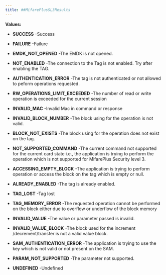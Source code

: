 ```yaml
---
title: ##MifarePlusSL3Results
---
```




**Values:**

* **SUCCESS** -Success

* **FAILURE** -Failure

* **EMDK_NOT_OPENED** -The EMDK is not opened.

* **NOT_ENABLED** -The connection to the Tag is not enabled. Try after enabling the TAG.

* **AUTHENTICATION_ERROR** -The tag is not authenticated or not allowed to peform operations
 requested.

* **RW_OPERATIONS_LIMIT_EXCEEDED** -The number of read or write operation is exceeded for the current session

* **INVALID_MAC** -Invalid Mac in command or response

* **INVALID_BLOCK_NUMBER** -The block using for the operation is not valid.

* **BLOCK_NOT_EXISTS** -The block using for the operation does not exist on the tag.

* **NOT_SUPPORTED_COMMAND** -The current command not supported for the current card state i.e., the
 application is trying to perform the operation which is not supported for
 MifarePlus Security level 3.

* **ACCESSING_EMPTY_BLOCK** -The application is trying to perform operation or access the block on the tag which is empty or null.

* **ALREADY_ENABLED** -The tag is already enabled.

* **TAG_LOST** -Tag lost

* **TAG_MEMORY_ERROR** -The requested operation cannot be performed on the block either due to
 overflow or underflow of the block memory

* **INVALID_VALUE** -The value or parameter passed is invalid.

* **INVALID_VALUE_BLOCK** -The block used for the increment /decrement/transfer is not a valid value
 block.

* **SAM_AUTHENTICATION_ERROR** -The application is trying to use the key which is not valid or not
 present on the SAM.

* **PARAM_NOT_SUPPORTED** -The parameter not supported.

* **UNDEFINED** -Undefined


